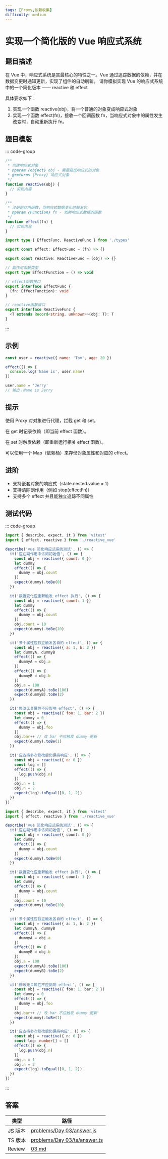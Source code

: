 ```yaml
---
tags: [Proxy,依赖收集]
difficulty: medium
---
```


# 实现一个简化版的 Vue 响应式系统

## 题目描述

在 Vue 中，响应式系统是其最核心的特性之一。Vue 通过追踪数据的依赖，并在数据变更时通知更新，实现了组件的自动刷新。
请你模拟实现 Vue 的响应式系统中的一个简化版本 —— reactive 和 effect

具体要求如下：

1. 实现一个函数 reactive(obj)，将一个普通的对象变成响应式对象
2. 实现一个函数 effect(fn)，接收一个回调函数 fn，当响应式对象中的属性发生改变时，自动重新执行 fn。

## 题目模版

::: code-group

```js [reactive_vue.js]
/**
 * 创建响应式对象
 * @param {object} obj - 需要变成响应式的对象
 * @returns {Proxy} 响应式对象
 */
function reactive(obj) {
  // 实现内容
}

/**
 * 注册副作用函数，当响应式数据变化时触发它
 * @param {Function} fn - 依赖响应式数据的函数
 */
function effect(fn) {
  // 实现内容
}
```

```ts [reactive_vue.ts]
import type { EffectFunc, ReactiveFunc } from './types'

export const effect: EffectFunc = (fn) => {}

export const reactive: ReactiveFunc = (obj) => {}
```

```ts [types.ts]
// 副作用函数类型
export type EffectFunction = () => void

// effect函数接口
export interface EffectFunc {
  (fn: EffectFunction): void
}

// reactive函数接口
export interface ReactiveFunc {
  <T extends Record<string, unknown>>(obj: T): T
}
```

:::

## 示例

```javascript
const user = reactive({ name: 'Tom', age: 20 })

effect(() => {
  console.log('Name is', user.name)
})

user.name = 'Jerry'
// 输出：Name is Jerry
```

## 提示

使用 Proxy 对对象进行代理，拦截 get 和 set。

在 get 时记录依赖（即当前 effect 函数）。

在 set 时触发依赖（即重新运行相关 effect 函数）。

可以使用一个 Map（依赖桶）来存储对象属性和对应的 effect。

## 进阶

- 支持嵌套对象的响应式（state.nested.value = 1）
- 支持清除副作用（例如 stop(effectFn)）
- 支持多个 effect 并且能独立追踪不同属性

## 测试代码

::: code-group

```js [reactive_vue.spec.js]
import { describe, expect, it } from 'vitest'
import { effect, reactive } from './reactive_vue'

describe('vue 简化响应式系统测试', () => {
  it('应在副作用中访问初始值', () => {
    const obj = reactive({ count: 0 })
    let dummy
    effect(() => {
      dummy = obj.count
    })
    expect(dummy).toBe(0)
  })

  it('数据变化应重新触发 effect 执行', () => {
    const obj = reactive({ count: 1 })
    let dummy
    effect(() => {
      dummy = obj.count
    })
    obj.count = 10
    expect(dummy).toBe(10)
  })

  it('多个属性应独立触发各自的 effect', () => {
    const obj = reactive({ a: 1, b: 2 })
    let dummyA, dummyB
    effect(() => {
      dummyA = obj.a
    })
    effect(() => {
      dummyB = obj.b
    })
    obj.a = 100
    expect(dummyA).toBe(100)
    expect(dummyB).toBe(2)
  })

  it('修改无关属性不应影响 effect', () => {
    const obj = reactive({ foo: 1, bar: 2 })
    let dummy = 0
    effect(() => {
      dummy = obj.foo
    })
    obj.bar++ // 改 bar 不应触发 dummy 更新
    expect(dummy).toBe(1)
  })

  it('应支持多次修改后仍保持响应', () => {
    const obj = reactive({ n: 0 })
    const log = []
    effect(() => {
      log.push(obj.n)
    })
    obj.n = 1
    obj.n = 2
    expect(log).toEqual([0, 1, 2])
  })
})
```

```ts [reactive_vue.spec.ts]
import { describe, expect, it } from 'vitest'
import { effect, reactive } from './reactive_vue'

describe('vue 简化响应式系统测试', () => {
  it('应在副作用中访问初始值', () => {
    const obj = reactive({ count: 0 })
    let dummy
    effect(() => {
      dummy = obj.count
    })
    expect(dummy).toBe(0)
  })

  it('数据变化应重新触发 effect 执行', () => {
    const obj = reactive({ count: 1 })
    let dummy
    effect(() => {
      dummy = obj.count
    })
    obj.count = 10
    expect(dummy).toBe(10)
  })

  it('多个属性应独立触发各自的 effect', () => {
    const obj = reactive({ a: 1, b: 2 })
    let dummyA, dummyB
    effect(() => {
      dummyA = obj.a
    })
    effect(() => {
      dummyB = obj.b
    })
    obj.a = 100
    expect(dummyA).toBe(100)
    expect(dummyB).toBe(2)
  })

  it('修改无关属性不应影响 effect', () => {
    const obj = reactive({ foo: 1, bar: 2 })
    let dummy = 0
    effect(() => {
      dummy = obj.foo
    })
    obj.bar++ // 改 bar 不应触发 dummy 更新
    expect(dummy).toBe(1)
  })

  it('应支持多次修改后仍保持响应', () => {
    const obj = reactive({ n: 0 })
    const log: number[] = []
    effect(() => {
      log.push(obj.n)
    })
    obj.n = 1
    obj.n = 2
    expect(log).toEqual([0, 1, 2])
  })
})
```

:::

## 答案

| 类型    | 路径                                                                                                                                    |
| ------- | --------------------------------------------------------------------------------------------------------------------------------------- |
| JS 版本 | [problems/Day 03/answer.js](https://github.com/506-FETL/one-question-per-day/blob/main/packages/problems/base/Day%2003/answer.js)       |
| TS 版本 | [problems/Day 03/ts/answer.ts](https://github.com/506-FETL/one-question-per-day/blob/main/packages/problems/base/Day%2003/ts/answer.ts) |
| Review  | [03.md](/review/base/03)                                                                                                                |
